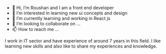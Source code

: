- 👋 Hi, I’m Roushan and I am a front end developer
- 👀 I’m interested in learning new ui concepts and design
- 🌱 I’m currently learning and working in React js
- 💞️ I’m looking to collaborate on ...
- 📫 How to reach me ...

I work in IT sector and have experience of around 7 years in this field. 
I like learning new skills and also like to share my experiences and knowledge.
